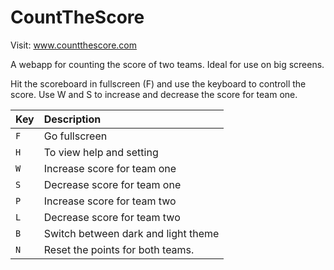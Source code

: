 # CountTheScore
Visit: www.countthescore.com

A webapp for counting the score of two teams. Ideal for use on big screens.

Hit the scoreboard in fullscreen (F) and use the keyboard to controll the score.
Use W and S to increase and decrease the score for team one.

| Key       | Description                 |
| :-------- | :-------------------------- |
| `F`       | Go fullscreen               |
| `H`       | To view help and setting    |
| `W`       | Increase score for team one |
| `S`       | Decrease score for team one |
| `P`       | Increase score for team two |
| `L`       | Decrease score for team two |
| `B`       | Switch between dark and light theme |
| `N`       | Reset the points for both teams.|
